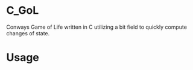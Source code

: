 # C_GoL
Conways Game of Life written in C utilizing a bit field to quickly compute changes of state.

# Usage

